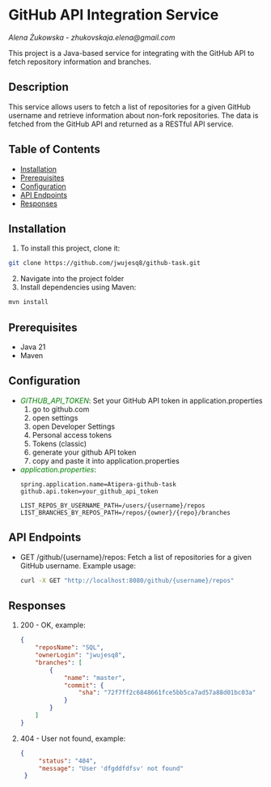 # GitHub API Integration Service
_Alena Żukowska - zhukovskaja.elena@gmail.com_

This project is a Java-based service for integrating with the GitHub API to fetch repository information and branches.

## Description
This service allows users to fetch a list of repositories for a given GitHub username and retrieve information about non-fork repositories. The data is fetched from the GitHub API and returned as a RESTful API service.

## Table of Contents
- [Installation](#installation)
- [Prerequisites](#prerequisites)
- [Configuration](#configuration)
- [API Endpoints](#api-endpoints)
- [Responses](#responses)

## Installation
1. To install this project, clone it:
  ````bash
  git clone https://github.com/jwujesq8/github-task.git
  ````
2. Navigate into the project folder
3. Install dependencies using Maven:
  ````bash
  mvn install
  ````
## Prerequisites
- Java 21
- Maven


## Configuration
- <span style="color: green;">_GITHUB_API_TOKEN_</span>: Set your GitHub API token in application.properties
    1. go to github.com
    2. open settings
    3. open Developer Settings
    4. Personal access tokens
    5. Tokens (classic)
    6. generate your github API token
    7. copy and paste it into application.properties
- <span style="color: green;">_application.properties_</span>:
    ````
    spring.application.name=Atipera-github-task
    github.api.token=your_github_api_token
  
    LIST_REPOS_BY_USERNAME_PATH=/users/{username}/repos
    LIST_BRANCHES_BY_REPOS_PATH=/repos/{owner}/{repo}/branches

## API Endpoints
- GET /github/{username}/repos: Fetch a list of repositories for a given GitHub username.
  Example usage:
    ````bash
  curl -X GET "http://localhost:8080/github/{username}/repos"

## Responses
1. 200 - OK, example:
    ````JSON
   {
        "reposName": "SQL",
        "ownerLogin": "jwujesq8",
        "branches": [
            {
                "name": "master",
                "commit": {
                    "sha": "72f7ff2c6848661fce5bb5ca7ad57a88d01bc03a"
                }
            }
        ]
    }

2. 404 - User not found, example:
   ````JSON
   {
        "status": "404",
        "message": "User 'dfgddfdfsv' not found"
    }
